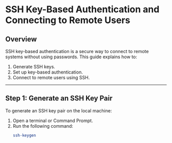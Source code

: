 # SSH Key-Based Authentication and Connecting to Remote Users

## Overview
SSH key-based authentication is a secure way to connect to remote systems without using passwords. This guide explains how to:
1. Generate SSH keys.
2. Set up key-based authentication.
3. Connect to remote users using SSH.

---

## Step 1: Generate an SSH Key Pair
To generate an SSH key pair on the local machine:

1. Open a terminal or Command Prompt.
2. Run the following command:
   ```bash
   ssh-keygen
